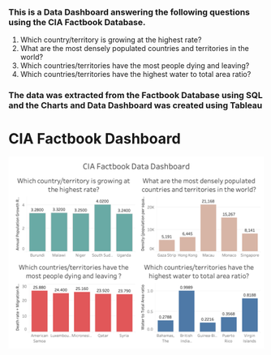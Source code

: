 ### This is a Data Dashboard answering the following questions using the CIA Factbook Database.

  1) Which country/territory is growing at the highest rate?
  2) What are the most densely populated countries and territories in the world?
  3) Which countries/territories have the most people dying and leaving?
  4) Which countries/territories have the highest water to total area ratio?

### The data was extracted from the Factbook Database using SQL and the Charts and Data Dashboard was created using Tableau




# CIA Factbook Dashboard


![CIA Factbook Dashboard](FactbookDashboard.png)
